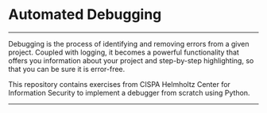 # Automated Debugging
______________________________________________________________________________
Debugging is the process of identifying and removing errors from a given project. Coupled with logging, it becomes a powerful functionality that offers you information about your project and step-by-step highlighting, so that you can be sure it is error-free.

This repository contains exercises from CISPA Helmholtz Center for Information Security to implement a debugger from scratch using Python.

______________________________________________________________________________

